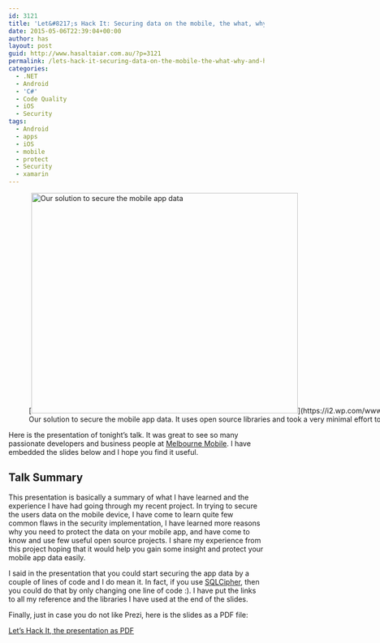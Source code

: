 ```yaml
---
id: 3121
title: 'Let&#8217;s Hack It: Securing data on the mobile, the what, why, and how'
date: 2015-05-06T22:39:04+00:00
author: has
layout: post
guid: http://www.hasaltaiar.com.au/?p=3121
permalink: /lets-hack-it-securing-data-on-the-mobile-the-what-why-and-how-2/
categories:
  - .NET
  - Android
  - 'C#'
  - Code Quality
  - iOS
  - Security
tags:
  - Android
  - apps
  - iOS
  - mobile
  - protect
  - Security
  - xamarin
---
```

<figure id="attachment_3131" style="width: 1170px" class="wp-caption aligncenter">[<img src="https://i2.wp.com/www.hasaltaiar.com.au/wp-content/uploads/2015/05/coles-solution.png?resize=525%2C435" alt="Our solution to secure the mobile app data" width="525" height="435" class="size-full wp-image-3131" data-recalc-dims="1" />](https://i2.wp.com/www.hasaltaiar.com.au/wp-content/uploads/2015/05/coles-solution.png)<figcaption class="wp-caption-text">Our solution to secure the mobile app data. It uses open source libraries and took a very minimal effort to implement</figcaption></figure> 

Here is the presentation of tonight&#8217;s talk. It was great to see so many passionate developers and business people at <a href="http://www.meetup.com/melbournemobile/" target="_blank">Melbourne Mobile</a>. I have embedded the slides below and I hope you find it useful. 

## Talk Summary

This presentation is basically a summary of what I have learned and the experience I have had going through my recent project. In trying to secure the users data on the mobile device, I have come to learn quite few common flaws in the security implementation, I have learned more reasons why you need to protect the data on your mobile app, and have come to know and use few useful open source projects. I share my experience from this project hoping that it would help you gain some insight and protect your mobile app data easily. 

I said in the presentation that you could start securing the app data by a couple of lines of code and I do mean it. In fact, if you use <a href="https://components.xamarin.com/view/sqlcipher-for-xamarin-ios" target="_blank">SQLCipher</a>, then you could do that by only changing one line of code :). I have put the links to all my reference and the libraries I have used at the end of the slides. 



Finally, just in case you do not like Prezi, here is the slides as a PDF file:
  
[Let&#8217;s Hack It, the presentation as PDF](http://www.hasaltaiar.com.au/wp-content/uploads/2015/05/LetsHackIt.pdf)